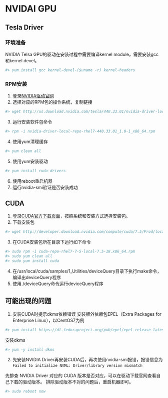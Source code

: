 # NVIDAI GPU
## Tesla Driver
### 环境准备
NVIDIA Telsa GPU的驱动在安装过程中需要编译kernel module，需要安装gcc和kernel devel。
```sh
#> yum install gcc kernel-devel-($uname -r) kernel-headers
```

### RPM安装
1. 登录[NVIDIA驱动官网](https://www.nvidia.com/Download/Find.aspx)
2. 选择对应的RPM包的操作系统，复制链接
```sh
#> wget http://us.download.nvidia.com/tesla/440.33.01/nvidia-driver-local-repo-rhel7-440.33.01-1.0-1.x86_64.rpm
```
3. 运行安装软件包命令
```sh
#> rpm -i nvidia-driver-local-repo-rhel7-440.33.01_1.0-1_x86_64.rpm
```
4. 使用yum清理缓存
```sh
#> yum clean all
```
5. 使用yum安装驱动
```sh
#> yum install cuda-drivers
```
6. 使用reboot重启机器
7. 运行nvidia-smi验证是否安装成功

## CUDA
1. 登录[CUDA官方下载页面](https://developer.nvidia.com/cuda-75-downloads-archive)，按照系统和安装方式选择安装包。
2. 下载安装包
```sh
#> wget http://developer.download.nvidia.com/compute/cuda/7.5/Prod/local_installers/cuda-repo-rhel7-7-5-local-7.5-18.x86_64.rpm
```
3. 在CUDA安装包所在目录下运行如下命令
```sh
#> sudo rpm -i cuda-repo-rhel7-7-5-local-7.5-18.x86_64.rpm
#> sudo yum clean all
#> sudo yum install cuda
```
4. 在/usr/local/cuda/samples/1_Utilities/deviceQuery目录下执行make命令，编译出deviceQuery程序
5. 使用./deviceQuery命令运行deviceQuery程序

## 可能出现的问题
1. 安装CUDA时提示dkms依赖错误
安装额外依赖包EPEL（Extra Packages for Enterprise Linux），以CentOS7为例
```sh
#> yum install https://dl.fedoraproject.org/pub/epel/epel-release-latest-7.noarch.rpm
```
安装dkms
```sh
#> yum -y install dkms
```
2. 先安装NVIDIA Driver再安装CUDA后，再次使用nvidia-smi报错，报错信息为`Failed to initialize NVML: Driver/library version mismatch`

先排查 NVIDIA Driver 对应的 CUDA 版本是否对应，可以在驱动下载官网查看自己下载的驱动版本。
排除驱动版本不对的问题后，重启机器即可。
```sh
#> sudo reboot now
```